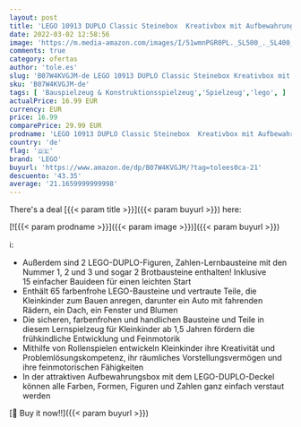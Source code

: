 ```yaml
---
layout: post
title: 'LEGO 10913 DUPLO Classic Steinebox  Kreativbox mit Aufbewahrung  erste Bausteine  Feinmotorik-Lernspielzeug  Geschenk für Kleinkinder ab 1 5 Jahren'
date: 2022-03-02 12:58:56
image: 'https://m.media-amazon.com/images/I/51wmnPGR0PL._SL500_._SL400_.jpg'
comments: true
category: ofertas
author: 'tole.es'
slug: 'B07W4KVGJM-de LEGO 10913 DUPLO Classic Steinebox Kreativbox mit...'
sku: 'B07W4KVGJM-de'
tags: [ 'Bauspielzeug & Konstruktionsspielzeug','Spielzeug','lego', ]
actualPrice: 16.99 EUR
currency: EUR
price: 16.99
comparePrice: 29.99 EUR
prodname: 'LEGO 10913 DUPLO Classic Steinebox  Kreativbox mit Aufbewahrung  erste Bausteine  Feinmotorik-Lernspielzeug  Geschenk für Kleinkinder ab 1 5 Jahren'
country: 'de'
flag: '🇩🇪'
brand: 'LEGO'
buyurl: 'https://www.amazon.de/dp/B07W4KVGJM/?tag=tolees0ca-21'
descuento: '43.35'
average: '21.1659999999998'
---
```


There's a deal [{{< param title >}}]({{< param buyurl >}})  here:

[![{{< param prodname >}}]({{< param image >}})]({{< param buyurl >}})

ℹ️:

- Außerdem sind 2 LEGO-DUPLO-Figuren, Zahlen-Lernbausteine mit den Nummer 1, 2 und 3 und sogar 2 Brotbausteine enthalten! Inklusive 15 einfacher Bauideen für einen leichten Start
- Enthält 65 farbenfrohe LEGO-Bausteine und vertraute Teile, die Kleinkinder zum Bauen anregen, darunter ein Auto mit fahrenden Rädern, ein Dach, ein Fenster und Blumen
- Die sicheren, farbenfrohen und handlichen Bausteine und Teile in diesem Lernspielzeug für Kleinkinder ab 1,5 Jahren fördern die frühkindliche Entwicklung und Feinmotorik
- Mithilfe von Rollenspielen entwickeln Kleinkinder ihre Kreativität und Problemlösungskompetenz, ihr räumliches Vorstellungsvermögen und ihre feinmotorischen Fähigkeiten
- In der attraktiven Aufbewahrungsbox mit dem LEGO-DUPLO-Deckel können alle Farben, Formen, Figuren und Zahlen ganz einfach verstaut werden

[🛒 Buy it now!!]({{< param buyurl >}})
